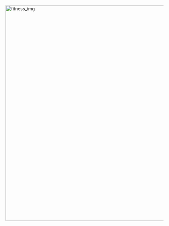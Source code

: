 <img width="683" alt="fitness_img" src="https://github.com/user-attachments/assets/853e3ec1-88ae-4bd3-8ca1-5b618cc80960">
